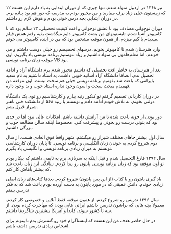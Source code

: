 ۱۲ تیر ۱۳۶۸ در اردبیل متولد شدم. تنها چیزی که از دوران ابتدایی به یاد دارم این هست که زمستون خیلی زباد برف میبارید و من مجبور بودم به مدرسه که دور هم بود پیاده برم. در دوران ابتدایی بچه درس خونی بودم و هوش لازم رو داشتم.

دوران نوجوانی مصادف بود با عشق نوجوانی و افت کیفیت تحصیلی. ۱۳ سالم بود که با کامپیوتر آشنا شدم. تابستونهای من پشت کامپیوتر دایم میگذشت بقیه وقتم همش فیلم میدیدم یا گیم میزدم. از همون موقعه مشخص بود که من در آینده کامپیوتر می خونم.

وارد هنرستان شدم تا کامپیوتر بخونم. درسهای تخصیصم رو خیلی دوست داشتم و می خوندم. اما معلم‌هامون بی سواد داشتیم و زیاد نتوستیم برنامه نویسی یاد بگیریم. اون موقعه زبان برنامه نویسی VB بود.

بعد از هنرستان به خاطر افت تحصیلی که داشتم مجبور شدم برم دانشگاه آزاد و ادامه تحصیل بدم. انصافا دانشگاه آزاد اساتید خوبی داشت. یه استاد داشتیم به نام سعید بایرامی که باعث شد بفهمیم برنامه نویسی خیلی هم سخت نیست. اون موقعه من فهمیدم مبحث سخت و آسون وجود نداره استاد خوب و بد وجود داره.

در دوران کاردانی تصمیم گرفتم تو کنکور رتبه بیارم و کارشناسیم رو توی یک دانشگاه دولتی بخونم. به تلاش خودم ادامه دادم و تونستم با رتبه ۵۶۸ از دانشکده فنی باهنر شیراز قبول بشم. 

دور بودن از خونه باعث شده تا من آرامش داشته باشم. امکانات عالی نبود اما در حدی بود که بتونی درست رو بخونی و پیشرفت کنی. مخصوصا اینکه سالن مطالعه خوب و بزرگی داشتیم.

سال اول بیشتر جاهای مختلف شیراز رو میگشتم. شهر واقعا فوق العادی هست. از سال دوم شروع کردم به خوندن زبان انگلیسی و برنامه نویسی. تا پایان دوران کارشناسی تونستم به میزان زیادی برنامه نویسی و انگلیسی یاد بگیرم.

 سال ۱۳۹۲ فارغ التحصیل شدم و قبل اینکه به سربازی برم یه تایمی داشتم که بیکار بودم تو اون موقعه بود که زبان برنامه نویسی پایتون رو پیدا کردم. سادگی این زبان باعث شد که بیشتر باهاش کار کنم.

یاد گیری پایتون رو با کتاب (از این پس پایتون) شروع کردم. بعدها کتاب‌های زبان اصلی زیادی خوندم. دانش عمیقی که در مورد پایتون به دست آورده بودم باعث شد که به فکر تدریس بیفتم

سال ۱۳۹۶ تدریس رو شروع کردم. از همون موقعه فقط آنلاین و خصوصی کار کردم. معمولا بچه هایی که براشون تدریس داشتم ایرانی هایی بودن که مهاجرت کرده بودن. از سه تا کشور سوئد، کاندا و آمریکا بیشترین شاگردها  داشتم.

در حال حاضر هدف من این هست که اینستاگرام خود رو گسترش بدم تا بتونم برای اشخاص زیادی تدریس داشته باشم. 